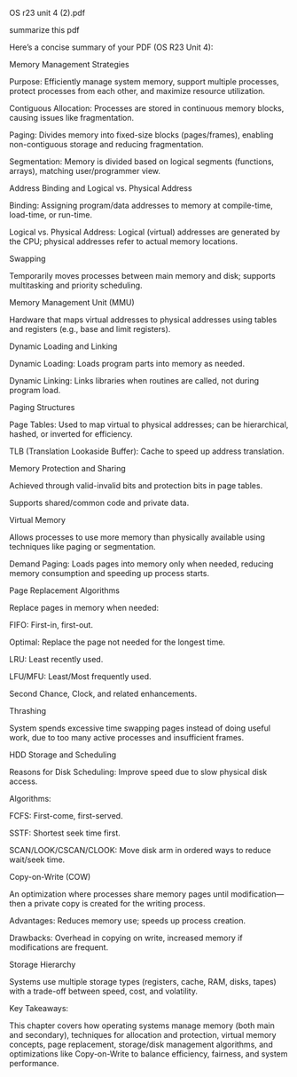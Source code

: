 
OS r23 unit 4 (2).pdf

summarize this pdf

Here’s a concise summary of your PDF (OS R23 Unit 4):



Memory Management Strategies

Purpose: Efficiently manage system memory, support multiple processes, protect processes from each other, and maximize resource utilization.

Contiguous Allocation: Processes are stored in continuous memory blocks, causing issues like fragmentation.

Paging: Divides memory into fixed-size blocks (pages/frames), enabling non-contiguous storage and reducing fragmentation.

Segmentation: Memory is divided based on logical segments (functions, arrays), matching user/programmer view.

Address Binding and Logical vs. Physical Address

Binding: Assigning program/data addresses to memory at compile-time, load-time, or run-time.

Logical vs. Physical Address: Logical (virtual) addresses are generated by the CPU; physical addresses refer to actual memory locations.



Swapping

Temporarily moves processes between main memory and disk; supports multitasking and priority scheduling.



Memory Management Unit (MMU)

Hardware that maps virtual addresses to physical addresses using tables and registers (e.g., base and limit registers).



Dynamic Loading and Linking

Dynamic Loading: Loads program parts into memory as needed.

Dynamic Linking: Links libraries when routines are called, not during program load.



Paging Structures

Page Tables: Used to map virtual to physical addresses; can be hierarchical, hashed, or inverted for efficiency.

TLB (Translation Lookaside Buffer): Cache to speed up address translation.



Memory Protection and Sharing

Achieved through valid-invalid bits and protection bits in page tables.

Supports shared/common code and private data.



Virtual Memory

Allows processes to use more memory than physically available using techniques like paging or segmentation.

Demand Paging: Loads pages into memory only when needed, reducing memory consumption and speeding up process starts.



Page Replacement Algorithms

Replace pages in memory when needed:

FIFO: First-in, first-out.

Optimal: Replace the page not needed for the longest time.

LRU: Least recently used.

LFU/MFU: Least/Most frequently used.

Second Chance, Clock, and related enhancements.



Thrashing

System spends excessive time swapping pages instead of doing useful work, due to too many active processes and insufficient frames.



HDD Storage and Scheduling

Reasons for Disk Scheduling: Improve speed due to slow physical disk access.

Algorithms:

FCFS: First-come, first-served.

SSTF: Shortest seek time first.

SCAN/LOOK/CSCAN/CLOOK: Move disk arm in ordered ways to reduce wait/seek time.



Copy-on-Write (COW)

An optimization where processes share memory pages until modification—then a private copy is created for the writing process.

Advantages: Reduces memory use; speeds up process creation.

Drawbacks: Overhead in copying on write, increased memory if modifications are frequent.



Storage Hierarchy

Systems use multiple storage types (registers, cache, RAM, disks, tapes) with a trade-off between speed, cost, and volatility.



Key Takeaways:

This chapter covers how operating systems manage memory (both main and secondary), techniques for allocation and protection, virtual memory concepts, page
replacement, storage/disk management algorithms, and optimizations like Copy-on-Write to balance efficiency, fairness, and system performance.

